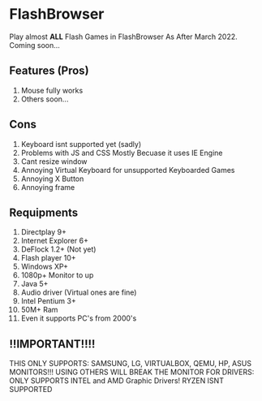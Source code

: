 # FlashBrowser
Play almost **ALL** Flash Games in FlashBrowser As After March 2022.
Coming soon...


## Features (Pros)
1. Mouse fully works
2. Others soon...

## Cons
1. Keyboard isnt supported yet (sadly)
2. Problems with JS and CSS Mostly Becuase it uses IE Engine
3. Cant resize window
4. Annoying Virtual Keyboard for unsupported Keyboarded Games
5. Annoying X Button
6. Annoying frame


## Requipments
1. Directplay 9+
2. Internet Explorer 6+
3. DeFlock 1.2+ (Not yet)
4. Flash player 10+
5. Windows XP+
6. 1080p+ Monitor to up
7. Java 5+
8. Audio driver (Virtual ones are fine)
9. Intel Pentium 3+
10. 50M+ Ram
11. Even it supports PC's from 2000's
## !!IMPORTANT!!!!
THIS ONLY SUPPORTS:
SAMSUNG, LG, VIRTUALBOX, QEMU, HP, ASUS MONITORS!!! USING OTHERS WILL BREAK THE MONITOR
FOR DRIVERS: ONLY SUPPORTS INTEL and AMD Graphic Drivers! RYZEN ISNT SUPPORTED
